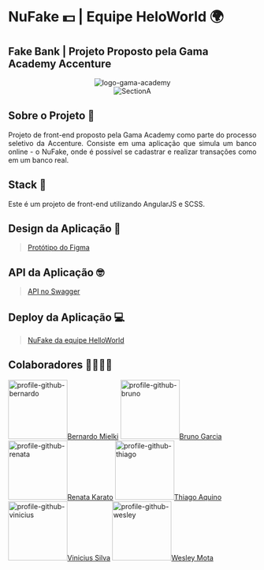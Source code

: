 # NuFake 💵 | Equipe HeloWorld 🌍
## Fake Bank | Projeto Proposto pela Gama Academy Accenture

<div align="center"><img src="https://i.ibb.co/pPpgd4V/logo-gama-academy-horizontal.png" alt="logo-gama-academy" border="0"></div>
<div align="center"><img src="https://i.ibb.co/RBQ788B/SectionA.png" alt="SectionA" border="0"></div>

## Sobre o Projeto 🏦

<p align="justify"> Projeto de front-end proposto pela Gama Academy como parte do processo seletivo da Accenture. Consiste em uma aplicação que simula um banco online - o NuFake, onde é possível se cadastrar e realizar transações como em um banco real. </p>

## Stack 🎇

<p align="justify"> Este é um projeto de front-end utilizando AngularJS e SCSS.</p>

## Design da Aplicação 🎨

> <a href="https://www.figma.com/file/tdrTDIY2hal9Ky4fbTvBl2/DesafioGamaAccenture_1_2-desktop">Protótipo do Figma</a>

## API da Aplicação 🤓

> <a href="https://accenture-java-desafio.herokuapp.com/swagger-ui.html#/p">API no Swagger</a>

## Deploy da Aplicação 💻

> <a href="https://desafio-fake-bank.vercel.app/home">NuFake da equipe HelloWorld</a>

## Colaboradores 👨‍💻👩‍💻

 <a href="https://github.com/bmielki"><img src="https://ca.slack-edge.com/T01KP945A0J-U01MZD4108K-71d51561b32e-512" alt="profile-github-bernardo" height=120 width=120 border="0">Bernardo Mielki</a> <a href="https://github.com/brgarcias"><img src="https://avatars.githubusercontent.com/u/56596868?s=460&u=22a2921500cee9d2f170f9ba7694d56d9ccca763&v=4" alt="profile-github-bruno" height=120 width=120 border="0">Bruno Garcia</a> <a href="https://github.com/rmkarato"><img src="https://avatars.githubusercontent.com/u/63520542?s=400&u=d365844d2ffe2c1b3ea763d3967e1d33bd751ee1&v=4" alt="profile-github-renata" height=120 width=120 border="0">Renata Karato</a>
 <a href="https://github.com/Aquinolima"><img src="https://avatars.githubusercontent.com/u/49047131?s=460&u=5cca4f8b4ff089e675e548c3cca38bab7718d4e2&v=4" alt="profile-github-thiago" height=120 width=120 border="0">Thiago Aquino</a> <a href="https://github.com/viniciusad"><img src="https://avatars.githubusercontent.com/u/71468159?s=460&u=63e7842b2925162c1bc55e199e11a7da2144648e&v=4" alt="profile-github-vinicius" height=120 width=120 border="0">Vinicius Silva</a> <a href="https://github.com/Wmmota"><img src="https://avatars.githubusercontent.com/u/60901238?s=460&u=015ddbe61bd813527c2db29d3d233582af387d20&v=4" alt="profile-github-wesley" height=120 width=120 border="0">Wesley Mota</a>
